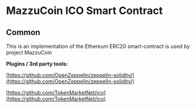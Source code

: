 # MazzuCoin ICO Smart Contract

## Common

This is an implementation of the Ethereum ERC20 smart-contract is used by project MazzuCoin

<b>Plugins / 3rd party tools:</b>

[https://github.com/OpenZeppelin/zeppelin-solidity/](https://github.com/OpenZeppelin/zeppelin-solidity/)

[https://github.com/TokenMarketNet/ico](https://github.com/TokenMarketNet/ico)